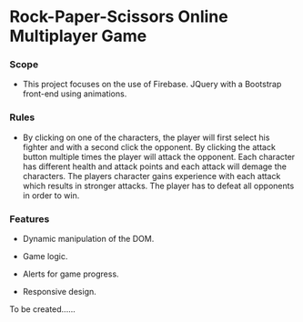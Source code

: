 # Rock-Paper-Scissors Online Multiplayer Game

### Scope

* This project focuses on the use of Firebase. JQuery with a Bootstrap front-end using animations.

### Rules

* By clicking on one of the characters, the player will first select his fighter and with a second click the opponent. By clicking the attack button multiple times the player will attack the opponent. Each character has different health and attack points and each attack will demage the characters. The players character gains experience with each attack which results in stronger attacks. The player has to defeat all opponents in order to win.

### Features

* Dynamic manipulation of the DOM.

* Game logic.

* Alerts for game progress.

* Responsive design.


To be created......